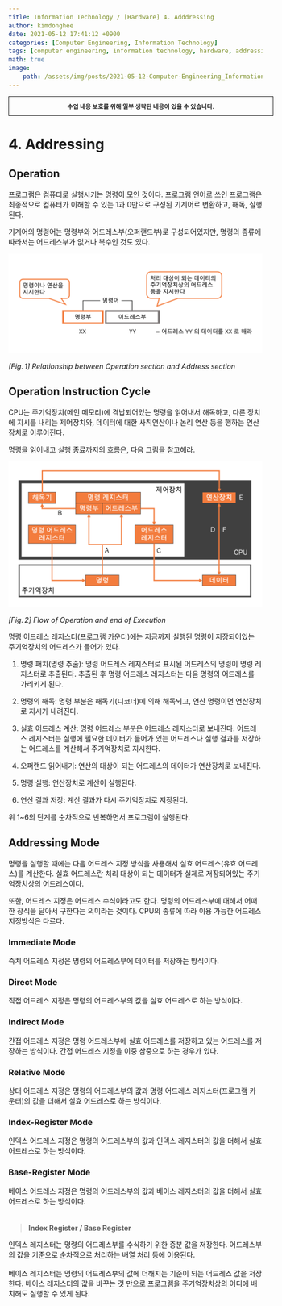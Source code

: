 ```yaml
---
title: Information Technology / [Hardware] 4. Adddressing
author: kimdonghee
date: 2021-05-12 17:41:12 +0900
categories: [Computer Engineering, Information Technology]
tags: [computer engineering, information technology, hardware, addressing, operation]
math: true
image:
    path: /assets/img/posts/2021-05-12-Computer-Engineering_Information-Technology_Hardware-4-Addressing/preview.jpg
---
```


<div style="border:1px solid; padding:10px; margin-bottom: 20px; width: 100%; text-align: center;">
<b style="font-size: 0.85em;">수업 내용 보호를 위해 일부 생략된 내용이 있을 수 있습니다.</b><br>
</div>

# **4. Addressing**

## **Operation**

프로그램은 컴퓨터로 실행시키는 명령이 모인 것이다. 프로그램 언어로 쓰인 프로그램은 최종적으로 컴퓨터가 이해할 수 있는 1과 0만으로 구성된 기계어로 변환하고, 해독, 실행된다.

기계어의 명령어는 명령부와 어드레스부(오퍼랜드부)로 구성되어있지만, 명령의 종류에 따라서는 어드레스부가 없거나 복수인 것도 있다.

![Fig. 1](/assets/img/posts/2021-05-12-Computer-Engineering_Information-Technology_Hardware-4-Addressing/fig_1.png)

*$[Fig.\,1]$ Relationship between Operation section and Address section*

## **Operation Instruction Cycle**

CPU는 주기억장치(메인 메모리)에 격납되어있는 명령을 읽어내서 해독하고, 다른 장치에 지시를 내리는 제어장치와, 데이터에 대한 사칙연산이나 논리 연산 등을 행하는 연산장치로 이루어진다.

명령을 읽어내고 실행 종료까지의 흐름은, 다음 그림을 참고해라.

![Fig. 2](/assets/img/posts/2021-05-12-Computer-Engineering_Information-Technology_Hardware-4-Addressing/fig_2.png)

*$[Fig.\,2]$ Flow of Operation and end of Execution*

명령 어드레스 레지스터(프로그램 카운터)에는 지금까지 실행된 명령이 저장되어있는 주기억장치의 어드레스가 들어가 있다.

1. 명령 패치(명령 추출): 명령 어드레스 레지스터로 표시된 어드레스의 명령이 명령 레지스터로 추출된다. 추출된 후 명령 어드레스 레지스터는 다음 명령의 어드레스를 가리키게 된다.

2. 명령의 해독: 명령 부분은 해독기(디코더)에 의해 해독되고, 연산 명령이면 연산장치로 지시가 내려진다.

3. 실효 어드레스 계산: 명령 어드레스 부분은 어드레스 레지스터로 보내진다. 어드레스 레지스터는 실행에 필요한 데이터가 들어가 있는 어드레스나 실행 결과를 저장하는 어드레스를 계산해서 주기억장치로 지시한다.

4. 오퍼랜드 읽어내기: 연산의 대상이 되는 어드레스의 데이터가 연산장치로 보내진다.

5. 명령 실행: 연산장치로 계산이 실행된다.

6. 연산 결과 저장: 계산 결과가 다시 주기억장치로 저장된다.

위 1~6의 단계를 순차적으로 반복하면서 프로그램이 실행된다.

## **Addressing Mode**

명령을 실행할 때에는 다음 어드레스 지정 방식을 사용해서 실효 어드레스(유효 어드레스)를 계산한다. 실효 어드레스란 처리 대상이 되는 데이터가 실제로 저장되어있는 주기억장치상의 어드레스이다.

또한, 어드레스 지정은 어드레스 수식이라고도 한다. 명령의 어드레스부에 대해서 어떠한 장식을 달아서 구한다는 의미라는 것이다. CPU의 종류에 따라 이용 가능한 어드레스 지정방식은 다르다.

### **Immediate Mode**

즉치 어드레스 지정은 명령의 어드레스부에 데이터를 저장하는 방식이다.

### **Direct Mode**

직접 어드레스 지정은 명령의 어드레스부의 값을 실효 어드레스로 하는 방식이다.

### **Indirect Mode**

간접 어드레스 지정은 명령 어드레스부에 실효 어드레스를 저장하고 있는 어드레스를 저장하는 방식이다. 간접 어드레스 지정을 이중 삼중으로 하는 경우가 있다.

### **Relative Mode**

상대 어드레스 지정은 명령의 어드레스부의 값과 명령 어드레스 레지스터(프로그램 카운터)의 값을 더해서 실효 어드레스로 하는 방식이다.

### **Index-Register Mode**

인덱스 어드레스 지정은 명령의 어드레스부의 값과 인덱스 레지스터의 값을 더해서 실효 어드레스로 하는 방식이다.

### **Base-Register Mode**

베이스 어드레스 지정은 명령의 어드레스부의 값과 베이스 레지스터의 값을 더해서 실효 어드레스로 하는 방식이다.

<blockquote style="margin-top: 7%;"><b>Index Register / Base Register</b></blockquote>
<div class="blockquote-div">
인덱스 레지스터는 명령의 어드레스부를 수식하기 위한 증분 값을 저장한다. 어드레스부의 값을 기준으로 순차적으로 처리하는 배열 처리 등에 이용된다.<br><br>
베이스 레지스터는 명령의 어드레스부의 값에 더해지는 기준이 되는 어드레스 값을 저장한다. 베이스 레지스터의 값을 바꾸는 것 만으로 프로그램을 주기억장치상의 어디에 배치해도 실행할 수 있게 된다.
</div>